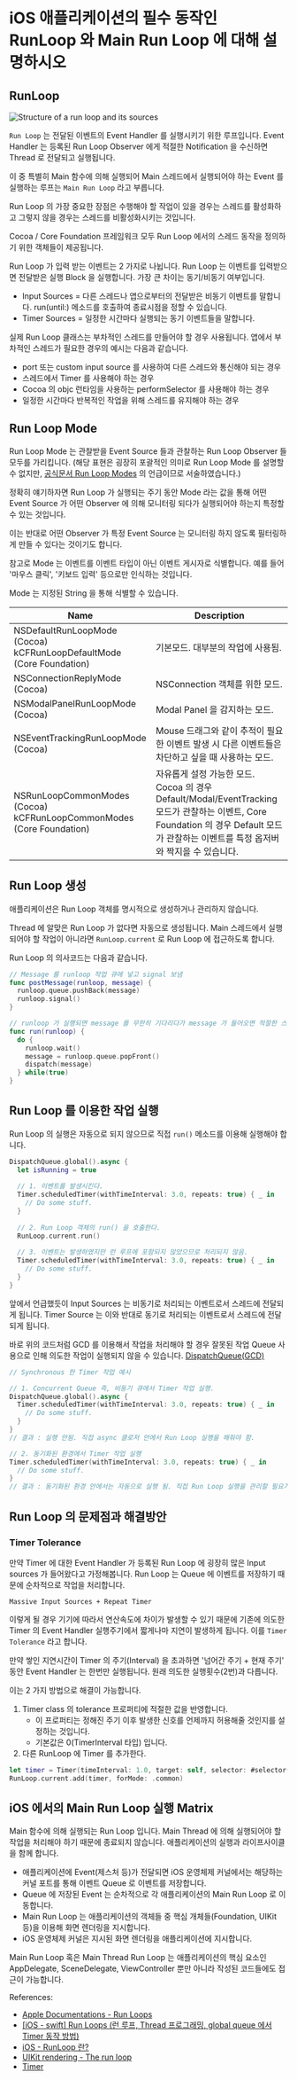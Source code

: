 # iOS 애플리케이션의 필수 동작인 RunLoop 와 Main Run Loop 에 대해 설명하시오

## RunLoop

![Structure of a run loop and its sources](../_Images/MainRunLoop_Image1.jpg)

`Run Loop` 는 전달된 이벤트의 Event Handler 를 실행시키기 위한 루프입니다. Event Handler 는 등록된 Run Loop Observer 에게 적절한 Notification 을 수신하면 Thread 로 전달되고 실행됩니다.

이 중 특별히 Main 함수에 의해 실행되어 Main 스레드에서 실행되어야 하는 Event 를 실행하는 루프는 `Main Run Loop` 라고 부릅니다.

Run Loop 의 가장 중요한 장점은 수행해야 할 작업이 있을 경우는 스레드를 활성화하고 그렇지 않을 경우는 스레드를 비활성화시키는 것입니다.

Cocoa / Core Foundation 프레임워크 모두 Run Loop 에서의 스레드 동작을 정의하기 위한 객체들이 제공됩니다.

Run Loop 가 입력 받는 이벤트는 2 가지로 나뉩니다. Run Loop 는 이벤트를 입력받으면 전달받은 실행 Block 을 실행합니다. 가장 큰 차이는 동기/비동기 여부입니다.

* Input Sources = 다른 스레드나 앱으로부터의 전달받은 비동기 이벤트를 말합니다. run(until:) 메소드를 호출하여 종료시점을 정할 수 있습니다.
* Timer Sources = 일정한 시간마다 실행되는 동기 이벤트들을 말합니다. 

실제 Run Loop 클래스는 부차적인 스레드를 만들어야 할 경우 사용됩니다. 앱에서 부차적인 스레드가 필요한 경우의 예시는 다음과 같습니다.

* port 또는 custom input source 를 사용하여 다른 스레드와 통신해야 되는 경우
* 스레드에서 Timer 를 사용해야 하는 경우
* Cocoa 의 objc 런타임을 사용하는 performSelector 를 사용해야 하는 경우
* 일정한 시간마다 반복적인 작업을 위해 스레드를 유지해야 하는 경우

## Run Loop Mode

Run Loop Mode 는 관찰받을 Event Source 들과 관찰하는 Run Loop Observer 들 모두를 가리킵니다. (해당 표현은 굉장히 포괄적인 의미로 Run Loop Mode 를 설명할 수 없지만, [공식문서 Run Loop Modes](https://developer.apple.com/library/archive/documentation/Cocoa/Conceptual/Multithreading/RunLoopManagement/RunLoopManagement.html) 의 언급이므로 서술하였습니다.)

정확히 얘기하자면 Run Loop 가 실행되는 주기 동안 Mode 라는 값을 통해 어떤 Event Source 가 어떤 Observer 에 의해 모니터링 되다가 실행되어야 하는지 특정할 수 있는 것입니다.

이는 반대로 어떤 Observer 가 특정 Event Source 는 모니터링 하지 않도록 필터링하게 만들 수 있다는 것이기도 합니다.

참고로 Mode 는 이벤트를 이벤트 타입이 아닌 이벤트 게시자로 식별합니다. 예를 들어 '마우스 클릭', '키보드 입력' 등으로만 인식하는 것입니다.

Mode 는 지정된 String 을 통해 식별할 수 있습니다. 

| Name                                                                     | Description                                                                                                                         |
|--------------------------------------------------------------------------|-------------------------------------------------------------------------------------------------------------------------------------|
| NSDefaultRunLoopMode (Cocoa)<br/>kCFRunLoopDefaultMode (Core Foundation) | 기본모드. 대부분의 작업에 사용됨.                                                                                                                 |
| NSConnectionReplyMode (Cocoa)                                            | NSConnection 객체를 위한 모드.                                                                                                             |
| NSModalPanelRunLoopMode (Cocoa)                                          | Modal Panel 을 감지하는 모드.                                                                                                              |
| NSEventTrackingRunLoopMode (Cocoa)                                       | Mouse 드래그와 같이 추적이 필요한 이벤트 발생 시 다른 이벤트들은 차단하고 싶을 때 사용하는 모드.                                                                          |
| NSRunLoopCommonModes (Cocoa)<br/>kCFRunLoopCommonModes (Core Foundation) | 자유롭게 설정 가능한 모드. Cocoa 의 경우 Default/Modal/EventTracking 모드가 관찰하는 이벤트, Core Foundation 의 경우 Default 모드가 관찰하는 이벤트를 특정 옵저버와 짝지을 수 있습니다. |

## Run Loop 생성

애플리케이션은 Run Loop 객체를 명시적으로 생성하거나 관리하지 않습니다.

Thread 에 알맞은 Run Loop 가 없다면 자동으로 생성됩니다. Main 스레드에서 실행되어야 할 작업이 아니라면 `RunLoop.current` 로 Run Loop 에 접근하도록 합니다.

Run Loop 의 의사코드는 다음과 같습니다.

```swift
// Message 를 runloop 작업 큐에 넣고 signal 보냄
func postMessage(runloop, message) {
  runloop.queue.pushBack(message)
  runloop.signal()
}

// runloop 가 실행되면 message 를 무한히 기다리다가 message 가 들어오면 적절한 스레드로 message 를 dispatch 한다.
func run(runloop) {
  do {
    runloop.wait()
    message = runloop.queue.popFront()
    dispatch(message)
  } while(true)
}
```

## Run Loop 를 이용한 작업 실행

Run Loop 의 실행은 자동으로 되지 않으므로 직접 `run()` 메소드를 이용해 실행해야 합니다.

```swift
DispatchQueue.global().async {
  let isRunning = true
  
  // 1. 이벤트를 발생시킨다.
  Timer.scheduledTimer(withTimeInterval: 3.0, repeats: true) { _ in
    // Do some stuff.
  }
  
  // 2. Run Loop 객체의 run() 을 호출한다.
  RunLoop.current.run()
  
  // 3. 이벤트는 발생하였지만 런 루프에 포함되지 않았으므로 처리되지 않음.
  Timer.scheduledTimer(withTimeInterval: 3.0, repeats: true) { _ in
    // Do some stuff.
  }
}
```

앞에서 언급했듯이 Input Sources 는 비동기로 처리되는 이벤트로서 스레드에 전달되게 됩니다. Timer Source 는 이와 반대로 동기로 처리되는 이벤트로서 스레드에 전달되게 됩니다.

바로 위의 코드처럼 GCD 를 이용해서 작업을 처리해야 할 경우 잘못된 작업 Queue 사용으로 인해 의도한 작업이 실행되지 않을 수 있습니다. [DispatchQueue(GCD)](../Concurrency/GrandCentralDispatch/DispatchQueue.md)

```swift
// Synchronous 한 Timer 작업 예시

// 1. Concurrent Queue 즉, 비동기 큐에서 Timer 작업 실행.
DispatchQueue.global().async {
  Timer.scheduledTimer(withTimeInterval: 3.0, repeats: true) { _ in
    // Do some stuff.
  }
}
// 결과 : 실행 안됨. 직접 async 클로저 안에서 Run Loop 실행을 해줘야 함.

// 2. 동기화된 환경에서 Timer 작업 실행
Timer.scheduledTimer(withTimeInterval: 3.0, repeats: true) { _ in
  // Do some stuff.
}
// 결과 : 동기화된 환경 안에서는 자동으로 실행 됨. 직접 Run Loop 실행을 관리할 필요가 없음.
```

## Run Loop 의 문제점과 해결방안

### Timer Tolerance

만약 Timer 에 대한 Event Handler 가 등록된 Run Loop 에 굉장히 많은 Input sources 가 들어왔다고 가정해봅니다. Run Loop 는 Queue 에 이벤트를 저장하기 때문에 순차적으로 작업을 처리합니다.

`Massive Input Sources + Repeat Timer`

이렇게 될 경우 기기에 따라서 연산속도에 차이가 발생할 수 있기 때문에 기존에 의도한 Timer 의 Event Handler 실행주기에서 짧게나마 지연이 발생하게 됩니다. 이를 `Timer Tolerance` 라고 합니다. 

만약 쌓인 지연시간이 Timer 의 주기(Interval) 을 초과하면 '넘어간 주기 + 현재 주기' 동안 Event Handler 는 한번만 실행됩니다. 원래 의도한 실행횟수(2번)과 다릅니다.

이는 2 가지 방법으로 해결이 가능합니다.

1. Timer class 의 tolerance 프로퍼티에 적절한 값을 반영합니다.
   - 이 프로퍼티는 정해진 주기 이후 발생한 신호를 언제까지 허용해줄 것인지를 설정하는 것입니다.
   - 기본값은 0(TimerInterval 타입) 입니다.
2. 다른 RunLoop 에 Timer 를 추가한다.

```swift
let timer = Timer(timeInterval: 1.0, target: self, selector: #selector(fireTimer), repeats: true)
RunLoop.current.add(timer, forMode: .common)
```

## iOS 에서의 Main Run Loop 실행 Matrix

Main 함수에 의해 실행되는 Run Loop 입니다. Main Thread 에 의해 실행되어야 할 작업을 처리해야 하기 때문에 종료되지 않습니다. 애플리케이션의 실행과 라이프사이클을 함께 합니다.

* 애플리케이션에 Event(제스처 등)가 전달되면 iOS 운영체제 커널에서는 해당하는 커널 포트를 통해 이벤트 Queue 로 이벤트를 저장합니다.
* Queue 에 저장된 Event 는 순차적으로 각 애플리케이션의 Main Run Loop 로 이동합니다.
* Main Run Loop 는 애플리케이션의 객체들 중 핵심 개체들(Foundation, UIKit 등)을 이용해 화면 렌더링을 지시합니다.
* iOS 운영체제 커널은 지시된 화면 렌더링을 애플리케이션에 지시합니다.

Main Run Loop 혹은 Main Thread Run Loop 는 애플리케이션의 핵심 요소인 AppDelegate, SceneDelegate, ViewController 뿐만 아니라 작성된 코드들에도 접근이 가능합니다.

References:

* [Apple Documentations - Run Loops](https://developer.apple.com/library/archive/documentation/Cocoa/Conceptual/Multithreading/RunLoopManagement/RunLoopManagement.html)
* [\[iOS - swift\] Run Loops (런 루프, Thread 프로그래밍, global queue 에서 Timer 동작 방법) ](https://ios-development.tistory.com/515)
* [iOS - RunLoop 란?](https://minosaekki.tistory.com/54)
* [UIKit rendering - The run loop](https://fabernovel.github.io/2021-01-04/uikit-rendering-part-3)
* [Timer](https://velog.io/@wansook0316/Timer)
